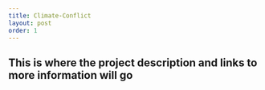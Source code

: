 ```yaml
---
title: Climate-Conflict
layout: post
order: 1
---
```

<h2>This is where the project description and links to more information will go</h2>

